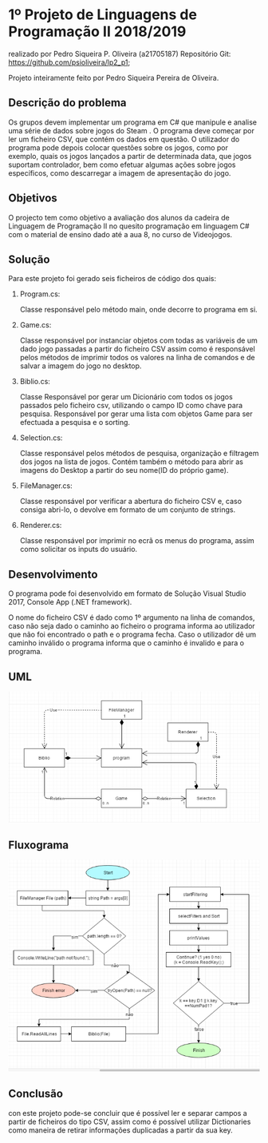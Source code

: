 
# 1º Projeto de Linguagens de Programação II 2018/2019
realizado por Pedro Siqueira P. Oliveira (a21705187)
Repositório Git: https://github.com/psioliveira/lp2_p1;

Projeto inteiramente feito por Pedro Siqueira Pereira de Oliveira.

## Descrição do problema

Os grupos devem implementar um programa em C# que
manipule e analise uma série de dados sobre jogos do Steam . O
programa deve começar por ler um ficheiro CSV, que contém os dados em
questão. O utilizador do programa pode depois colocar questões sobre os jogos,
como por exemplo, quais os jogos lançados a partir de determinada data, que
jogos suportam controlador, bem como efetuar algumas ações sobre jogos
específicos, como descarregar a imagem de apresentação do jogo.

## Objetivos

O projecto tem como objetivo a avaliação dos alunos da cadeira de Linguagem de Programação II
no quesito programação em linguagem C# com o material de ensino dado até a aua 8, no curso de Videojogos.

## Solução

Para este projeto foi gerado seis ficheiros de código dos quais:

1. Program.cs:
    
    Classe responsável pelo método main, onde decorre to programa em si.

2. Game.cs:
    
    Classe responsável por instanciar objetos com todas as variáveis de um dado jogo passadas a partir do ficheiro CSV assim como é responsável pelos métodos de imprimir todos os valores na linha de comandos e de salvar a imagem do jogo no desktop. 


3. Biblio.cs:
    
    Classe Responsável por gerar um Dicionário com todos os jogos passados pelo ficheiro csv, utilizando o campo ID como chave para pesquisa.
    Responsável por gerar uma lista com objetos Game para ser efectuada a pesquisa e o sorting.

4. Selection.cs:

    Classe responsável pelos métodos de pesquisa, organização e filtragem dos jogos na lista de jogos.
    Contém também o método para abrir as imagens do Desktop a partir do seu nome(ID do próprio game).

5. FileManager.cs:

    Classe responsável por verificar a abertura do ficheiro CSV e, caso consiga abri-lo, o devolve em formato de um conjunto de strings.

6. Renderer.cs:

    Classe responsável por imprimir no ecrã os menus do programa, assim como solicitar os inputs do usuário.




## Desenvolvimento

O programa pode foi desenvolvido em formato de Solução Visual Studio 2017, Console App (.NET framework).

O nome do ficheiro CSV é dado como 1º argumento na linha de comandos, caso 
não seja dado o caminho ao ficheiro o programa informa ao utilizador que não foi encontrado o path e o programa fecha. Caso o utilizador dê um caminho inválido o programa informa que o caminho é invalido e para o programa.

## UML

![UML](uml.png)

## Fluxograma

![fluxograma](fluxograma.png)

## Conclusão

con este projeto pode-se concluir que é possível ler e separar campos a partir de ficheiros do tipo CSV, assim como é possível utilizar Dictionaries como maneira de retirar informações duplicadas a partir da sua key.
